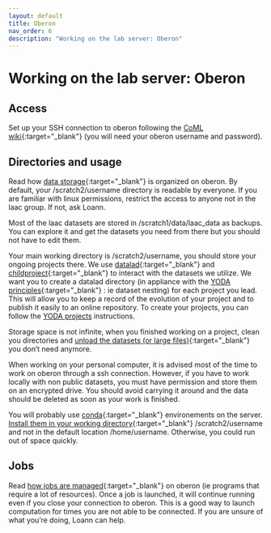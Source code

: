 ```yaml
---
layout: default
title: Oberon
nav_order: 6
description: "Working on the lab server: Oberon"
---
```


# Working on the lab server: Oberon

## Access

Set up your SSH connection to oberon following the [CoML wiki](https://wiki.cognitive-ml.fr/servers/ssh.html){:target="_blank"} (you will need your oberon username and password).

## Directories and usage

Read how [data storage](https://wiki.cognitive-ml.fr/cluster/architecture.html#data-storage){:target="_blank"} is organized on oberon. By default, your /scratch2/username directory is readable by everyone. If you are familiar with linux permissions, restrict the access to anyone not in the laac group. If not, ask Loann.

Most of the laac datasets are stored in /scratch1/data/laac_data as backups. You can explore it and get the datasets you need from there but you should not have to edit them.

Your main working directory is /scratch2/username, you should store your ongoing projects there. We use [datalad](https://handbook.datalad.org/){:target="_blank"} and [childproject](https://childproject.readthedocs.io/en/latest/introduction.html){:target="_blank"} to interact with the datasets we utilize. We want you to create a datalad directory (in appliance with the [YODA principles](http://handbook.datalad.org/en/latest/basics/101-127-yoda.html){:target="_blank"} : ie dataset nesting) for each project you lead. This will allow you to keep a record of the evolution of your project and to publish it easily to an online repository. To create your projects, you can follow the [YODA projects](./yoda-projects) instructions.

Storage space is not infinite, when you finished working on a project, clean you directories and [unload the datasets (or large files)](http://docs.datalad.org/en/latest/generated/man/datalad-drop.html){:target="_blank"} you don’t need anymore.

When working on your personal computer, it is advised most of the time to work on oberon through a ssh connection. However, if you have to work locally with non public datasets, you must have permission and store them on an encrypted drive. You should avoid carrying it around and the data should be deleted as soon as your work is finished.

You will probably use [conda](https://docs.conda.io/en/latest/){:target="_blank"} environements on the server. [Install them in your working directory](https://docs.conda.io/projects/conda/en/latest/user-guide/tasks/manage-environments.html#specifying-a-location-for-an-environment){:target="_blank"} /scratch2/username and not in the default location /home/username. Otherwise, you could run out of space quickly.

## Jobs

Read [how jobs are managed](https://wiki.cognitive-ml.fr/cluster/launching_jobs.html){:target="_blank"} on oberon (ie programs that require a lot of resources). Once a job is launched, it will continue running even if you close your connection to oberon. This is a good way to launch computation for times you are not able to be connected.
If you are unsure of what you’re doing, Loann can help.